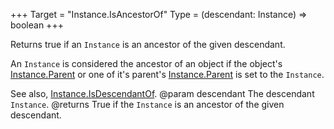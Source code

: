 +++
Target = "Instance.IsAncestorOf"
Type = (descendant: Instance) => boolean
+++

Returns true if an `Instance` is an ancestor of the given descendant.An `Instance` is considered the ancestor of an object if the object's [Instance.Parent](https://developer.roblox.com/api-reference/property/Instance/Parent) or one of it's parent's [Instance.Parent](https://developer.roblox.com/api-reference/property/Instance/Parent) is set to the `Instance`.See also, [Instance.IsDescendantOf](https://developer.roblox.com/api-reference/function/Instance/IsDescendantOf).@param descendant The descendant `Instance`.@returns True if the `Instance` is an ancestor of the given descendant.